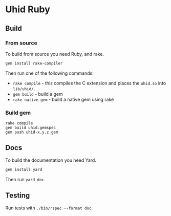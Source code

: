 # Uhid Ruby

## Build

### From source

To build from source you need Ruby, and rake.

```bash
gem install rake-compiler
```

Then run one of the following commands:
* `rake compile` - this compiles the C extension and places the `uhid.so` into `lib/uhid/`.
* `gem build` - build a gem
* `rake native gem` - build a native gem using rake

### Build gem

```
rake compile
gem build uhid.gemspec
gem push uhid-x.y.z.gem
```

## Docs

To build the documentation you need Yard.

```bash
gem install yard
```

Then run `yard doc`.

## Testing

Run tests with `./bin/rspec --format doc`.
